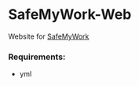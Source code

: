 # SafeMyWork-Web

Website for [SafeMyWork](https://github.com/Thykof/SafeMyWork)

### Requirements:
 - yml
